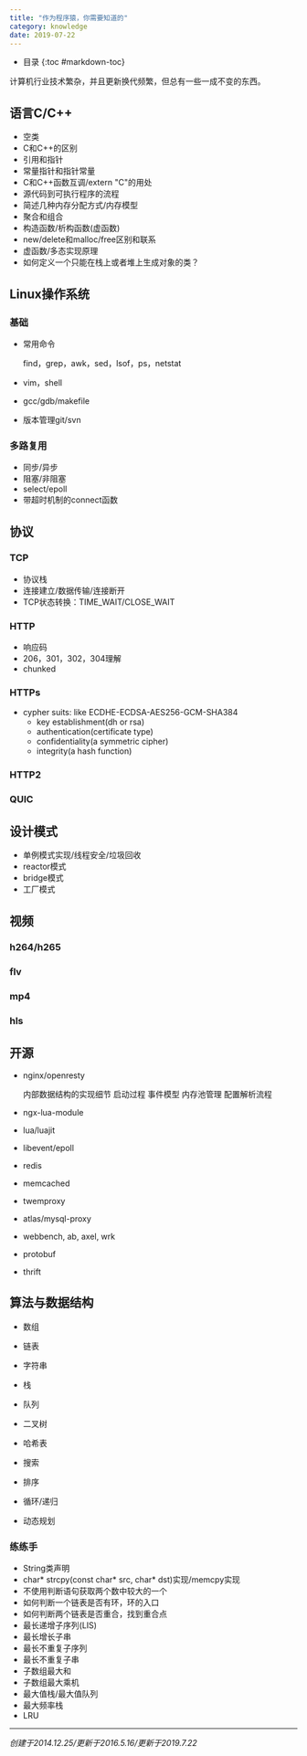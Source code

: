 ```yaml
---
title: "作为程序猿，你需要知道的"
category: knowledge
date: 2019-07-22
---
```


* 目录
{:toc #markdown-toc}

计算机行业技术繁杂，并且更新换代频繁，但总有一些一成不变的东西。

## 语言C/C++
* 空类
* C和C++的区别
* 引用和指针
* 常量指针和指针常量
* C和C++函数互调/extern "C"的用处
* 源代码到可执行程序的流程
* 简述几种内存分配方式/内存模型
* 聚合和组合
* 构造函数/析构函数(虚函数)
* new/delete和malloc/free区别和联系
* 虚函数/多态实现原理
* 如何定义一个只能在栈上或者堆上生成对象的类？

## Linux操作系统
### 基础
* 常用命令

    find，grep，awk，sed，lsof，ps，netstat

* vim，shell
* gcc/gdb/makefile
* 版本管理git/svn

### 多路复用
* 同步/异步
* 阻塞/非阻塞
* select/epoll
* 带超时机制的connect函数


## 协议
### TCP
* 协议栈
* 连接建立/数据传输/连接断开
* TCP状态转换：TIME_WAIT/CLOSE_WAIT


### HTTP
* 响应码
* 206，301，302，304理解
* chunked

### HTTPs
* cypher suits: like ECDHE-ECDSA-AES256-GCM-SHA384
    - key establishment(dh or rsa)
    - authentication(certificate type)
    - confidentiality(a symmetric cipher)
    - integrity(a hash function)

### HTTP2

### QUIC

## 设计模式
* 单例模式实现/线程安全/垃圾回收
* reactor模式
* bridge模式
* 工厂模式

## 视频
### h264/h265
### flv
### mp4
### hls

## 开源
* nginx/openresty

    内部数据结构的实现细节
    启动过程
    事件模型
    内存池管理
    配置解析流程

* ngx-lua-module
* lua/luajit
* libevent/epoll
* redis
* memcached
* twemproxy
* atlas/mysql-proxy
* webbench, ab, axel, wrk
* protobuf
* thrift

## 算法与数据结构
* 数组
* 链表
* 字符串
* 栈
* 队列
* 二叉树
* 哈希表
* 搜索
* 排序

* 循环/递归
* 动态规划

### 练练手
* String类声明
* char* strcpy(const char* src, char* dst)实现/memcpy实现
* 不使用判断语句获取两个数中较大的一个
* 如何判断一个链表是否有环，环的入口
* 如何判断两个链表是否重合，找到重合点
* 最长递增子序列(LIS)
* 最长增长子串
* 最长不重复子序列
* 最长不重复子串
* 子数组最大和
* 子数组最大乘机
* 最大值栈/最大值队列
* 最大频率栈
* LRU


---
*创建于2014.12.25/更新于2016.5.16/更新于2019.7.22*

